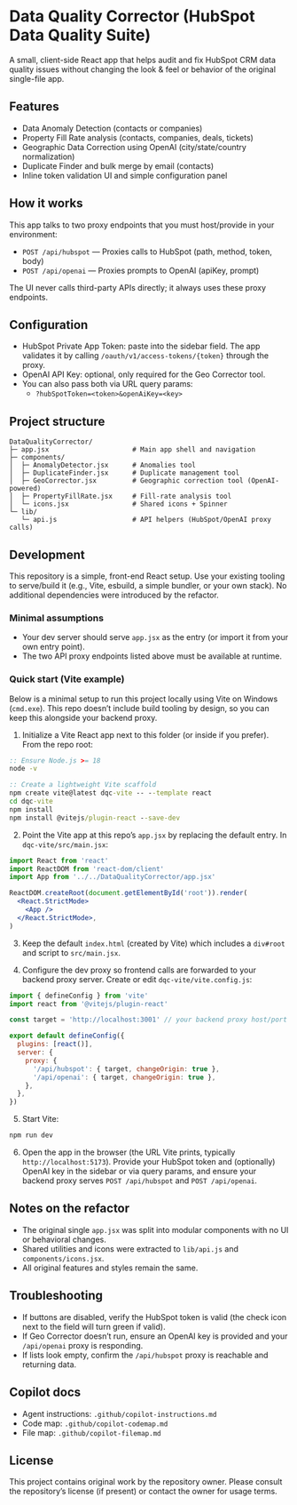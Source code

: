 # Data Quality Corrector (HubSpot Data Quality Suite)

A small, client-side React app that helps audit and fix HubSpot CRM data quality issues without changing the look & feel or behavior of the original single-file app.

## Features
- Data Anomaly Detection (contacts or companies)
- Property Fill Rate analysis (contacts, companies, deals, tickets)
- Geographic Data Correction using OpenAI (city/state/country normalization)
- Duplicate Finder and bulk merge by email (contacts)
- Inline token validation UI and simple configuration panel

## How it works
This app talks to two proxy endpoints that you must host/provide in your environment:
- `POST /api/hubspot` — Proxies calls to HubSpot (path, method, token, body)
- `POST /api/openai` — Proxies prompts to OpenAI (apiKey, prompt)

The UI never calls third-party APIs directly; it always uses these proxy endpoints.

## Configuration
- HubSpot Private App Token: paste into the sidebar field. The app validates it by calling `/oauth/v1/access-tokens/{token}` through the proxy.
- OpenAI API Key: optional, only required for the Geo Corrector tool.
- You can also pass both via URL query params:
  - `?hubSpotToken=<token>&openAiKey=<key>`

## Project structure
```
DataQualityCorrector/
├─ app.jsx                     # Main app shell and navigation
├─ components/
│  ├─ AnomalyDetector.jsx      # Anomalies tool
│  ├─ DuplicateFinder.jsx      # Duplicate management tool
│  ├─ GeoCorrector.jsx         # Geographic correction tool (OpenAI-powered)
│  ├─ PropertyFillRate.jsx     # Fill-rate analysis tool
│  └─ icons.jsx                # Shared icons + Spinner
└─ lib/
   └─ api.js                   # API helpers (HubSpot/OpenAI proxy calls)
```

## Development
This repository is a simple, front-end React setup. Use your existing tooling to serve/build it (e.g., Vite, esbuild, a simple bundler, or your own stack). No additional dependencies were introduced by the refactor.

### Minimal assumptions
- Your dev server should serve `app.jsx` as the entry (or import it from your own entry point).
- The two API proxy endpoints listed above must be available at runtime.

### Quick start (Vite example)
Below is a minimal setup to run this project locally using Vite on Windows (`cmd.exe`). This repo doesn’t include build tooling by design, so you can keep this alongside your backend proxy.

1) Initialize a Vite React app next to this folder (or inside if you prefer). From the repo root:

```bat
:: Ensure Node.js >= 18
node -v

:: Create a lightweight Vite scaffold
npm create vite@latest dqc-vite -- --template react
cd dqc-vite
npm install
npm install @vitejs/plugin-react --save-dev
```

2) Point the Vite app at this repo’s `app.jsx` by replacing the default entry. In `dqc-vite/src/main.jsx`:

```jsx
import React from 'react'
import ReactDOM from 'react-dom/client'
import App from '../../DataQualityCorrector/app.jsx'

ReactDOM.createRoot(document.getElementById('root')).render(
  <React.StrictMode>
    <App />
  </React.StrictMode>,
)
```

3) Keep the default `index.html` (created by Vite) which includes a `div#root` and script to `src/main.jsx`.

4) Configure the dev proxy so frontend calls are forwarded to your backend proxy server. Create or edit `dqc-vite/vite.config.js`:

```js
import { defineConfig } from 'vite'
import react from '@vitejs/plugin-react'

const target = 'http://localhost:3001' // your backend proxy host/port

export default defineConfig({
  plugins: [react()],
  server: {
    proxy: {
      '/api/hubspot': { target, changeOrigin: true },
      '/api/openai': { target, changeOrigin: true },
    },
  },
})
```

5) Start Vite:

```bat
npm run dev
```

6) Open the app in the browser (the URL Vite prints, typically `http://localhost:5173`). Provide your HubSpot token and (optionally) OpenAI key in the sidebar or via query params, and ensure your backend proxy serves `POST /api/hubspot` and `POST /api/openai`.

## Notes on the refactor
- The original single `app.jsx` was split into modular components with no UI or behavioral changes.
- Shared utilities and icons were extracted to `lib/api.js` and `components/icons.jsx`.
- All original features and styles remain the same.

## Troubleshooting
- If buttons are disabled, verify the HubSpot token is valid (the check icon next to the field will turn green if valid).
- If Geo Corrector doesn’t run, ensure an OpenAI key is provided and your `/api/openai` proxy is responding.
- If lists look empty, confirm the `/api/hubspot` proxy is reachable and returning data.

## Copilot docs
- Agent instructions: `.github/copilot-instructions.md`
- Code map: `.github/copilot-codemap.md`
- File map: `.github/copilot-filemap.md`

## License
This project contains original work by the repository owner. Please consult the repository’s license (if present) or contact the owner for usage terms.